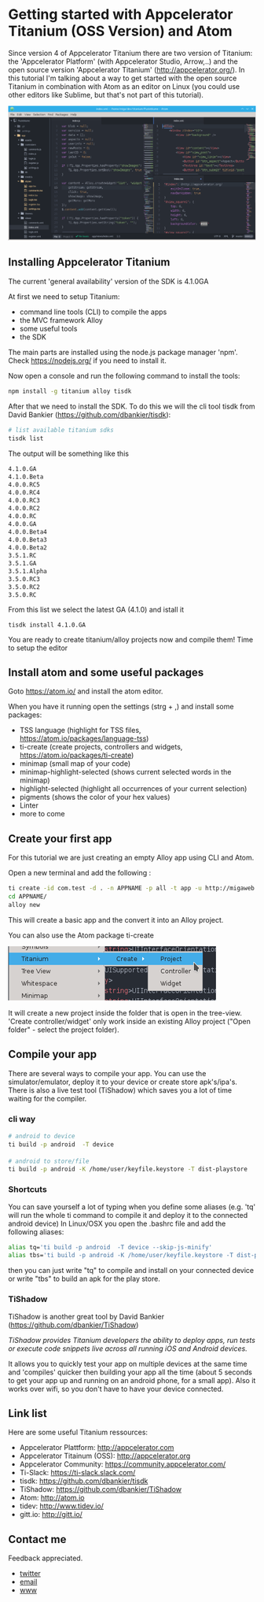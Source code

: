 # Getting started with Appcelerator Titanium (OSS Version) and Atom

Since version 4 of Appcelerator Titanium there are two version of Titanium: the 'Appcelerator Platform' (with Appcelerator Studio, Arrow,..) and the open source version 'Appcelerator Titanium' (http://appcelerator.org/).
In this tutorial I'm talking about a way to get started with the open source Titanium in combination with Atom as an editor on Linux (you could use other editors like Sublime, but that's not part of this tutorial).

![main view](images/main_view.png)

## Installing Appcelerator Titanium

The current 'general availability' version of the SDK is 4.1.0GA

At first we need to setup Titanium:
* command line tools (CLI) to compile the apps
* the MVC framework Alloy
* some useful tools
* the SDK

The main parts are installed using the node.js package manager 'npm'. Check https://nodejs.org/ if you need to install it.

Now open a console and run the following command to install the tools:

~~~ bash
npm install -g titanium alloy tisdk
~~~

After that we need to install the SDK. To do this we will the cli tool tisdk from David Bankier (https://github.com/dbankier/tisdk):

~~~bash
# list available titanium sdks
tisdk list
~~~

The output will be something like this

~~~
4.1.0.GA
4.1.0.Beta
4.0.0.RC5
4.0.0.RC4
4.0.0.RC3
4.0.0.RC2
4.0.0.RC
4.0.0.GA
4.0.0.Beta4
4.0.0.Beta3
4.0.0.Beta2
3.5.1.RC
3.5.1.GA
3.5.1.Alpha
3.5.0.RC3
3.5.0.RC2
3.5.0.RC
~~~

From this list we select the latest GA (4.1.0) and istall it

~~~
tisdk install 4.1.0.GA
~~~

You are ready to create titanium/alloy projects now and compile them! Time to setup the editor

## Install atom and some useful packages

Goto https://atom.io/ and install the atom editor.

When you have it running open the settings (strg + ,) and install some packages:

* TSS language (highlight for TSS files, https://atom.io/packages/language-tss)
* ti-create (create projects, controllers and widgets, https://atom.io/packages/ti-create)
* minimap (small map of your code)
* minimap-highlight-selected (shows current selected words in the minimap)
* highlight-selected (highlight all occurrences of your current selection)
* pigments (shows the color of your hex values)
* Linter
* more to come

## Create your first app

For this tutorial we are just creating an empty Alloy app using CLI and Atom.

Open a new terminal and add the following :
~~~bash
ti create -id com.test -d . -n APPNAME -p all -t app -u http://migaweb.de
cd APPNAME/
alloy new
~~~

This will create a basic app and the convert it into an Alloy project.

You can also use the Atom package ti-create

![main view](images/ti_create.png)

It will create a new project inside the folder that is open in the tree-view. 'Create controller/widget' only work inside an existing Alloy project ("Open folder" - select the project folder).

## Compile your app

There are several ways to compile your app. You can use the simulator/emulator, deploy it to your device or create store apk's/ipa's. There is also a live test tool (TiShadow) which saves you a lot of time waiting for the compiler.

### cli way


~~~bash
# android to device
ti build -p android  -T device

# android to store/file
ti build -p android -K /home/user/keyfile.keystore -T dist-playstore
~~~

### Shortcuts

You can save yourself a lot of typing when you define some aliases (e.g. 'tq' will run the whole ti command to compile it and deploy it to the connected android device)
In Linux/OSX you open the .bashrc file and add the following aliases:

~~~bash
alias tq='ti build -p android  -T device --skip-js-minify'
alias tbs='ti build -p android -K /home/user/keyfile.keystore -T dist-playstore'
~~~
then you can just write "tq" to compile and install on your connected device or write "tbs" to build an apk for the play store.

### TiShadow

TiShadow is another great tool by David Bankier (https://github.com/dbankier/TiShadow)

_TiShadow provides Titanium developers the ability to deploy apps, run tests or execute code snippets live across all running iOS and Android devices._

It allows you to quickly test your app on multiple devices at the same time and 'compiles' quicker then building your app all the time (about 5 seconds to get your app up and running on an android phone, for a small app). Also it works over wifi, so you don't have to have your device connected.


## Link list

Here are some useful Titanium ressources:

* Appcelerator Plattform: http://appcelerator.com
* Appcelerator Titainum (OSS): http://appcelerator.org
* Appcelerator Community: https://community.appcelerator.com/
* Ti-Slack: https://ti-slack.slack.com/
* tisdk: https://github.com/dbankier/tisdk
* TiShadow: https://github.com/dbankier/TiShadow
* Atom: http://atom.io
* tidev: http://www.tidev.io/
* gitt.io: http://gitt.io/

## Contact me

Feedback appreciated.

* [twitter](http://twitter.com/michaelgangolf)
* [email](mailto:miga@migaweb.de)
* [www](http://www.migaweb.de)
